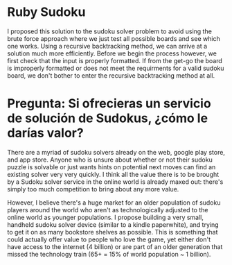 # Ruby Sudoku

I proposed this solution to the sudoku solver problem to avoid using the brute force approach where we just test all possible boards and see which one works. Using a recursive backtracking method, we can arrive at a solution much more efficiently. Before we begin the process however, we first check that the input is properly formatted. If from the get-go the board is improperly formatted or does not meet the requirments for a valid sudoku board, we don't bother to enter the recursive backtracking method at all.

# Pregunta: Si ofrecieras un servicio de solución de Sudokus, ¿cómo le darías valor?

There are a myriad of sudoku solvers already on the web, google play store, and app store. Anyone who is unsure about whether or not their sudoku puzzle is solvable or just wants hints on potential next moves can find an existing solver very very quickly. I think all the value there is to be brought by a Sudoku solver service in the online world is already maxed out: there's simply too much competition to bring about any more value.

However, I believe there's a huge market for an older population of sudoku players around the world who aren't as technologically adjusted to the online world as younger populations. I propose building a very small, handheld sudoku solver device (similar to a kindle paperwhite), and trying to get it on as many bookstore shelves as possible. This is something that could actually offer value to people who love the game, yet either don't have access to the internet (4 billion) or are part of an older generation that missed the technology train (65+ = 15% of world population ~ 1 billion).
